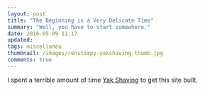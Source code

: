```yaml
---
layout: post
title: "The Beginning is a Very Delicate Time"
summary: "Well, you have to start somewhere."
date: 2016-05-09 11:17
updated:
tags: miscellanea
thumbnail: /images/renstimpy-yakshaving-thumb.jpg
comments: true
---
```


I spent a terrible amount of time [Yak Shaving](http://projects.csail.mit.edu/gsb/old-archive/gsb-archive/gsb2000-02-11.html) to get this site built.
